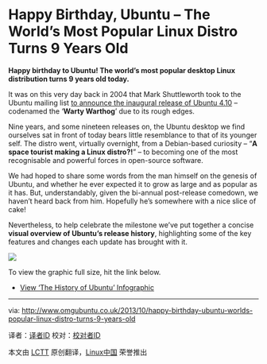 Happy Birthday, Ubuntu – The World’s Most Popular Linux Distro Turns 9 Years Old
================================================================================
**Happy birthday to Ubuntu! The world’s most popular desktop Linux distribution turns 9 years old today.**

It was on this very day back in 2004 that Mark Shuttleworth took to the Ubuntu mailing list [to announce the inaugural release of Ubuntu 4.10][1] – codenamed the ‘**Warty Warthog**’ due to its rough edges.

Nine years, and some nineteen releases on, the Ubuntu desktop we find ourselves sat in front of today bears little resemblance to that of its younger self. The distro went, virtually overnight, from a Debian-based curiosity – “**A space tourist making a Linux distro?!**” – to becoming one of the most recognisable and powerful forces in open-source software.

We had hoped to share some words from the man himself on the genesis of Ubuntu, and whether he ever expected it to grow as large and as popular as it has. But, understandably, given the bi-annual post-release comedown, we haven’t heard back from him. Hopefully he’s somewhere with a nice slice of cake!

Nevertheless, to help celebrate the milestone we’ve put together a concise **visual overview of Ubuntu’s release history**, highlighting some of the key features and changes each update has brought with it.

![](http://i.imgur.com/BxalXmu.jpg)

To view the graphic full size, hit the link below.

- [View ‘The History of Ubuntu’ Infographic][2]

--------------------------------------------------------------------------------

via: http://www.omgubuntu.co.uk/2013/10/happy-birthday-ubuntu-worlds-popular-linux-distro-turns-9-years-old

译者：[译者ID](https://github.com/译者ID) 校对：[校对者ID](https://github.com/校对者ID)

本文由 [LCTT](https://github.com/LCTT/TranslateProject) 原创翻译，[Linux中国](http://linux.cn/) 荣誉推出

[1]:https://lists.ubuntu.com/archives/ubuntu-announce/2004-October/000003.html
[2]:http://imgur.com/BxalXmu